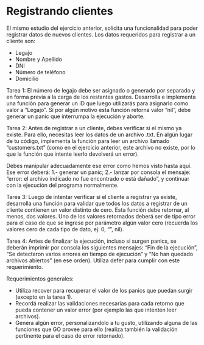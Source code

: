 # Registrando clientes

El mismo estudio del ejercicio anterior, solicita una funcionalidad para poder registrar datos de nuevos clientes. 
Los datos requeridos para registrar a un cliente son:
- Legajo
- Nombre y Apellido
- DNI
- Número de teléfono
- Domicilio

Tarea 1: 
El número de legajo debe ser asignado o generado por separado y en forma previa a la carga de los restantes gastos. 
Desarrolla e implementa una función para generar un ID que luego utilizarás para asignarlo como valor a “Legajo”. 
Si por algún motivo esta función retorna valor “nil”, debe generar un panic que interrumpa la ejecución y aborte.

Tarea 2: 
Antes de registrar a un cliente, debes verificar si el mismo ya existe. 
Para ello, necesitas leer los datos de un archivo .txt. 
En algún lugar de tu código, implementa la función para leer un archivo llamado “customers.txt” (como en el ejercicio anterior, este archivo no existe, por lo que la función que intente leerlo devolverá un error). 

Debes manipular adecuadamente ese error como hemos visto hasta aquí. Ese error deberá:
1.- generar un panic;
2.- lanzar por consola el mensaje: “error: el archivo indicado no fue encontrado o está dañado”, y continuar con la ejecución del programa normalmente.

Tarea 3: 
Luego de intentar verificar si el cliente a registrar ya existe, desarrolla una función para validar que todos los datos a registrar de un cliente contienen un valor distinto de cero. 
Esta función debe retornar, al menos, dos valores. Uno de los valores retornados deberá ser de tipo error para el caso de que se ingrese por parámetro algún valor cero (recuerda los valores cero de cada tipo de dato, ej: 0, “”, nil).

Tarea 4: 
Antes de finalizar la ejecución, incluso si surgen panics, se deberán imprimir por consola los siguientes mensajes: 
“Fin de la ejecución”, “Se detectaron varios errores en tiempo de ejecución” y “No han quedado archivos abiertos” (en ese orden). 
Utiliza defer para cumplir con este requerimiento.

Requerimientos generales:
- Utiliza recover para recuperar el valor de los panics que puedan surgir (excepto en la tarea 1).
- Recordá realizar las validaciones necesarias para cada retorno que pueda contener un valor error (por ejemplo las que intenten leer archivos). 
- Genera algún error, personalizandolo a tu gusto, utilizando alguna de las funciones que GO provee para ello (realiza también la validación pertinente para el caso de error retornado).
